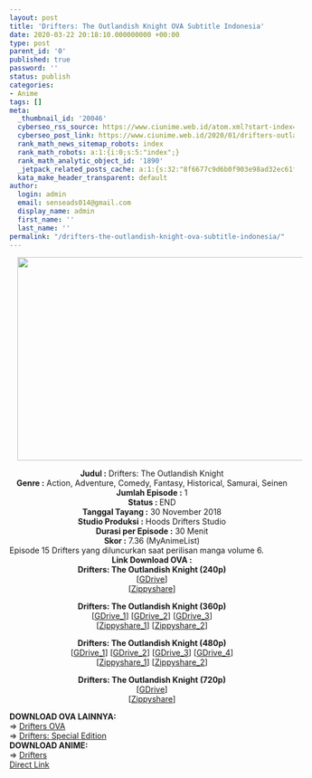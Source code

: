 ```yaml
---
layout: post
title: 'Drifters: The Outlandish Knight OVA Subtitle Indonesia'
date: 2020-03-22 20:18:10.000000000 +00:00
type: post
parent_id: '0'
published: true
password: ''
status: publish
categories:
- Anime
tags: []
meta:
  _thumbnail_id: '20046'
  cyberseo_rss_source: https://www.ciunime.web.id/atom.xml?start-index=1351&max-results=150
  cyberseo_post_link: https://www.ciunime.web.id/2020/01/drifters-outlandish-knight-ova-subtitle.html
  rank_math_news_sitemap_robots: index
  rank_math_robots: a:1:{i:0;s:5:"index";}
  rank_math_analytic_object_id: '1890'
  _jetpack_related_posts_cache: a:1:{s:32:"8f6677c9d6b0f903e98ad32ec61f8deb";a:2:{s:7:"expires";i:1662897903;s:7:"payload";a:0:{}}}
  kata_make_header_transparent: default
author:
  login: admin
  email: senseads014@gmail.com
  display_name: admin
  first_name: ''
  last_name: ''
permalink: "/drifters-the-outlandish-knight-ova-subtitle-indonesia/"
---
```

<div class="separator" style="clear: both; text-align: center;"><a href="https://1.bp.blogspot.com/-zabw8467bwk/XicQdoFM3NI/AAAAAAAAd4s/2T6CzDkhNaoEYUTIrMSorVMuPNLb-ektACLcBGAsYHQ/s1600/Drifters%2B-%2BThe%2BOutlandish%2BKnight.jpg" imageanchor="1" style="margin-left: 1em; margin-right: 1em;"><img border="0" data-original-height="720" data-original-width="1280" height="360" src="{{ site.baseurl }}/assets/2020/03/Drifters%2B-%2BThe%2BOutlandish%2BKnight.jpg" width="640" /></a></div>
<p>
<div style="text-align: center;"><b>Judul :</b>&nbsp;Drifters: The Outlandish Knight</div>
<div style="text-align: center;"><b>Genre :</b>&nbsp;<b></b>Action, Adventure, Comedy, Fantasy, Historical, Samurai, Seinen</div>
<div style="text-align: center;"><b>Jumlah Episode :</b>&nbsp;1<br /><b>Status :&nbsp;</b>END<br /><b>Tanggal Tayang :</b>&nbsp;30 November 2018<br /><b>Studio Produksi :</b>&nbsp;<b></b>Hoods Drifters Studio<br /><b>Durasi per Episode :</b>&nbsp;30 Menit</div>
<div style="text-align: center;"><b>Skor :</b>&nbsp;7.36 (MyAnimeList)</div>
<div style="text-align: center;"></div>
<div style="text-align: justify;">Episode 15 Drifters yang diluncurkan saat perilisan manga volume 6.</div>
<div style="text-align: justify;"></div>
<div style="text-align: justify;"></div>
<div style="text-align: center;"><b>Link Download OVA&nbsp;:</b></div>
<div style="text-align: center;">
<div style="text-align: center;">
<div style="text-align: center;">
<div style="text-align: center;">
<div style="text-align: center;">
<div style="text-align: center;"><b>Drifters: The Outlandish Knight&nbsp;(240p)</b></div>
<div style="text-align: center;">[<a href="https://drive.google.com/uc?export=download&amp;id=1CKD5VbKBSeL0K5TuKI1Vh3PRildXyrka" target="_blank" rel="noopener">GDrive</a>]<br />[<a href="https://www50.zippyshare.com/v/Vu2xtKmG/file.html" target="_blank" rel="noopener">Zippyshare</a>]</p>
</div>
</div>
<div style="text-align: center;"><b>Drifters: The Outlandish Knight&nbsp;(360p)</b></div>
<div style="text-align: center;">[<a href="https://drive.google.com/uc?export=download&amp;id=11a6qbSF0tiku9tHxx_kqKuDHaNxceMHS" target="_blank" rel="noopener">GDrive_1</a>] [<a href="https://drive.google.com/uc?export=download&amp;id=1lNHEFt3zPqMnrdEKv90R-3HDdpzkQmEm" target="_blank" rel="noopener">GDrive_2</a>] [<a href="https://drive.google.com/uc?id=1lNHEFt3zPqMnrdEKv90R-3HDdpzkQmEm" target="_blank" rel="noopener">GDrive_3</a>]</div>
<div style="text-align: center;">[<a href="https://www73.zippyshare.com/v/n0NawA3F/file.html" target="_blank" rel="noopener">Zippyshare_1</a>] [<a href="https://www.blogger.com/"><span id="goog_1267900385"></span>Zippyshare_2<span id="goog_1267900386"></span></a>]</p>
</div>
<div style="text-align: center;"><b>Drifters: The Outlandish Knight&nbsp;(480p)</b><br />[<a href="https://drive.google.com/uc?export=download&amp;id=1IcqmtauObSM5JK56Bh3-9QFG_zESwaU0" target="_blank" rel="noopener">GDrive_1</a>] [<a href="https://drive.google.com/uc?export=download&amp;id=1CDxEU5hILrSGbPdrrFCSvi1Wdx3huBxu" target="_blank" rel="noopener">GDrive_2</a>] [<a href="https://drive.google.com/uc?id=1cpi3eTlx3pSfiHOVvaXlX39oc7iqkPvX" target="_blank" rel="noopener">GDrive_3</a>] [<a href="https://drive.google.com/uc?id=1cpi3eTlx3pSfiHOVvaXlX39oc7iqkPvX" target="_blank" rel="noopener">GDrive_4</a>]</div>
<div style="text-align: center;">[<a href="https://www95.zippyshare.com/v/D6GhlgrE/file.html" target="_blank" rel="noopener">Zippyshare_1</a>] [<a href="https://www50.zippyshare.com/v/7fRU0BmK/file.html" target="_blank" rel="noopener">Zippyshare_2</a>]</p>
<p><b>Drifters: The Outlandish Knight&nbsp;(720p)</b><br />[<a href="https://drive.google.com/uc?export=download&amp;id=1G-zYZ07Gys5NRI9HoeMcZMEGd-VtfkrY" target="_blank" rel="noopener">GDrive</a>]<br />[<a href="https://www96.zippyshare.com/v/8lO4iL1S/file.html" target="_blank" rel="noopener">Zippyshare</a>]</div>
</div>
</div>
</div>
</div>
<div style="text-align: center;">
<div style="text-align: left;"></div>
<div style="text-align: left;"></div>
<div style="text-align: left;"><b>DOWNLOAD OVA LAINNYA:</b></div>
<div style="text-align: left;"></div>
<div style="text-align: left;">=&gt;&nbsp;<a href="https://www.ciunime.web.id/2019/07/drifters-episode-01-02-end-batch-ova.html" target="_blank" rel="noopener">Drifters OVA</a><br />=&gt;&nbsp;<a href="https://www.ciunime.web.id/2019/07/drifters-special-edition-ova-subtitle.html" target="_blank" rel="noopener">Drifters: Special Edition</a></div>
<div style="text-align: left;"></div>
<div style="text-align: left;"><b>DOWNLOAD ANIME:</b></div>
<div style="text-align: left;"></div>
<div style="text-align: left;">=&gt;&nbsp;<a href="https://www.ciunime.web.id/2019/01/drifters-episode-01-12-end-2-ova-batch.html" target="_blank" rel="noopener">Drifters</a></div>
<div style="text-align: left;"></div>
</div>
<link rel="stylesheet" href="https://cdnjs.cloudflare.com/ajax/libs/font-awesome/4.7.0/css/font-awesome.min.css" />
<div class="divbtn"> <a href="https://handymansurrender.com/fihup8buzv?key=94550f7ce39444073321dde3b8782f97" class="btn"><i class="fa fa-download"></i> Direct Link</a> </div>
